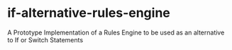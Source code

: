 # if-alternative-rules-engine
A Prototype Implementation of a Rules Engine to be used as an alternative to If or Switch Statements
